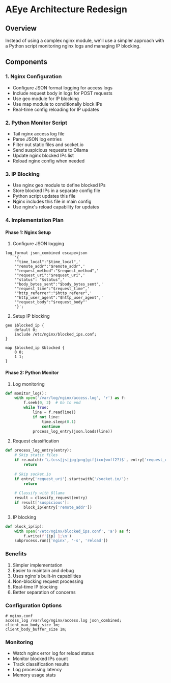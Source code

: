 # AEye Architecture Redesign

## Overview
Instead of using a complex nginx module, we'll use a simpler approach with a Python script monitoring nginx logs and managing IP blocking.

## Components

### 1. Nginx Configuration
- Configure JSON format logging for access logs
- Include request body in logs for POST requests
- Use geo module for IP blocking
- Use map module to conditionally block IPs
- Real-time config reloading for IP updates

### 2. Python Monitor Script
- Tail nginx access log file
- Parse JSON log entries
- Filter out static files and socket.io
- Send suspicious requests to Ollama
- Update nginx blocked IPs list
- Reload nginx config when needed

### 3. IP Blocking
- Use nginx geo module to define blocked IPs
- Store blocked IPs in a separate config file
- Python script updates this file
- Nginx includes this file in main config
- Use nginx's reload capability for updates

### 4. Implementation Plan

#### Phase 1: Nginx Setup
1. Configure JSON logging
```nginx
log_format json_combined escape=json
    '{'
    '"time_local":"$time_local",'
    '"remote_addr":"$remote_addr",'
    '"request_method":"$request_method",'
    '"request_uri":"$request_uri",'
    '"status": "$status",'
    '"body_bytes_sent":"$body_bytes_sent",'
    '"request_time":"$request_time",'
    '"http_referrer":"$http_referer",'
    '"http_user_agent":"$http_user_agent",'
    '"request_body":"$request_body"'
    '}';
```

2. Setup IP blocking
```nginx
geo $blocked_ip {
    default 0;
    include /etc/nginx/blocked_ips.conf;
}

map $blocked_ip $blocked {
    0 0;
    1 1;
}
```

#### Phase 2: Python Monitor
1. Log monitoring
```python
def monitor_log():
    with open('/var/log/nginx/access.log', 'r') as f:
        f.seek(0, 2)  # Go to end
        while True:
            line = f.readline()
            if not line:
                time.sleep(0.1)
                continue
            process_log_entry(json.loads(line))
```

2. Request classification
```python
def process_log_entry(entry):
    # Skip static files
    if re.match(r'\.(css|js|jpg|png|gif|ico|woff2?)$', entry['request_uri']):
        return
        
    # Skip socket.io
    if entry['request_uri'].startswith('/socket.io/'):
        return
        
    # Classify with Ollama
    result = classify_request(entry)
    if result['suspicious']:
        block_ip(entry['remote_addr'])
```

3. IP blocking
```python
def block_ip(ip):
    with open('/etc/nginx/blocked_ips.conf', 'a') as f:
        f.write(f'{ip} 1;\n')
    subprocess.run(['nginx', '-s', 'reload'])
```

### Benefits
1. Simpler implementation
2. Easier to maintain and debug
3. Uses nginx's built-in capabilities
4. Non-blocking request processing
5. Real-time IP blocking
6. Better separation of concerns

### Configuration Options
```nginx
# nginx.conf
access_log /var/log/nginx/access.log json_combined;
client_max_body_size 1m;
client_body_buffer_size 1m;
```

### Monitoring
- Watch nginx error log for reload status
- Monitor blocked IPs count
- Track classification results
- Log processing latency
- Memory usage stats